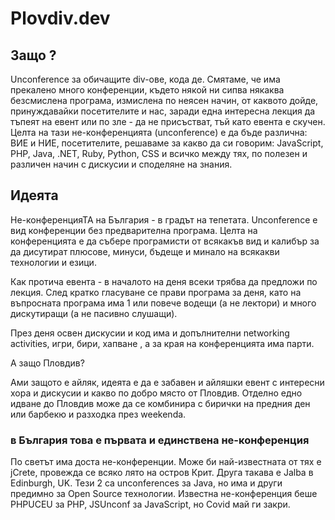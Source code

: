 # Plovdiv.dev
## Защо ?

Unconference за обичащите div-ове, кодa де.
Смятаме, че има прекалено много конференции, където някой ни сипва някаква безсмислена програма, измислена по неясен начин, от каквото дойде, принуждавайки посетителите и нас, заради една интересна лекция да тъпеят на евент или по зле - да не присъстват, тъй като евента е скучен.
Целта на тази не-конференцията (unconference) е да бъде различна: ВИЕ и НИЕ, посетителите, решаваме за какво да си говорим: JavaScript, PHP, Java, .NET, Ruby, Python, CSS и всичко между тях, по полезен и различен начин с дискусии и споделяне на знания.

## Идеята
Не-конференцияТА на България - в градът на тепетата.
Unconference е вид конференции без предварителна програма. Целта на конференцията е да събере програмисти от всякакъв вид и калибър за да дисутират плюсове, минуси, бъдеще и минало на всякакви технологии и езици.

Как протича евента - в началото на деня всеки трябва да предложи по лекция. След кратко гласуване се прави програма за деня, като на въпросната програма има 1 или повече водещи (а не лектори) и много дискутиращи (а не пасивно слушащи).

През деня освен дискусии и код има и допълнителни networking activities, игри, бири, хапване , а за края на конференцията има парти.

A защо Пловдив? 

Ами защото е айляк, идеята е да е забавен и айляшки евент с интересни хора и дискусии и какво по добро място от Пловдив. Отделно едно идване до Пловдив може да се комбинира с бирички на предния ден или барбекю и разходка през weekenda.

### в България това е първата и единствена не-конференция
По светът има доста не-конференции. Може би най-известната от тях е jCrete, провежда се всяко лято на остров Крит. Друга такава е Jalba в Edinburgh, UK. Тези 2 са unconferences за Java, но има и други предимно за Open Source технологии. Известна не-конференция беше PHPUCEU за PHP, JSUnconf за JavaScript, но Covid май ги закри.
